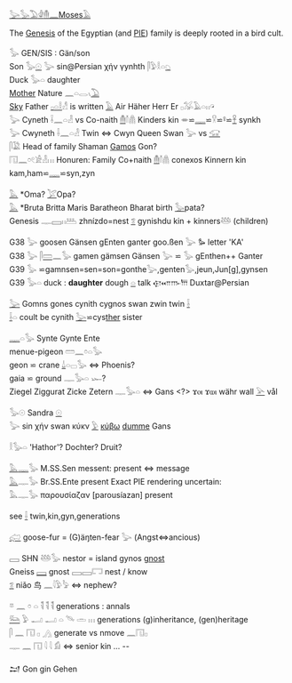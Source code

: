 [𓅬](𓅬)[𓅭](𓅭)[𓅐](𓅐)[𓁒](𓁒)[𓄟](𓄟)[𓈖](𓈖)[Moses](Moses)[𓄿](𓄿)  

The [Genesis](Genesis) of the Egyptian (and [PIE](PIE)) family is deeply rooted in a bird cult.  

𓅭 GEN/SIS : Gän/son  
Son 𓅭[𓇳](𓇳) 𓅬 sin@Persian χήν γynhth 𓋴𓅱𓎛𓏏[𓆇](𓆇)  
Duck 𓅭𓏏  daughter  
[Mother](Musen) Nature 𓈖𓏏𓂋𓏯[𓅐](𓅐)  
[Sky](𓇯) Father [𓊪](𓊪)[𓏏](𓏏)[𓎛](𓎛)𓀭  is written [𓄿](𓄿) Air Häher Herr Er 𓊪𓅮𓄿𓏏𓏮𓏗  
𓅬 Cyneth 𓌢𓈖𓏏𓁐 vs  Co-naith [𓄟](𓄟)𓄠𓋤 Kinders kin 𓎂⋍[𓊃](𓊃)⋍𓎃⋍𓋩⋍[𓋹](𓋹) synkh  
𓅬 Cwyneth 𓌢𓈖𓏏𓁐 Twin ⇔ Cwyn Queen Swan 𓅬 vs [𓃟](𓃟)  
𓋴𓅁 Head of family  Shaman [Gamos](Hiros-Gamos) Gon?  
𓉔𓈖𓏌𓏲𓀀𓁐𓏥 Honuren: Family Co+naith [𓄟](𓄟)𓄠𓋤 conexos Kinnern kin kam,ham⋍[𓊃](𓊃)⋍syn,zyn  

[𓅓](𓅓) *Oma? [𓅯](𓅯)Opa?  
[𓅓](𓅓) *Bruta Britta Maris Baratheon Bharat birth [𓅭](𓅭)pata?  
Genesis 𓊃𓈙𓏮𓅹 zhnízdo=nest [𓆂](𓆂) gynishdu kin + kinners𓅸 (children)  



G38 𓅬 goosen Gänsen gEnten ganter goo.ßen 𓅬  𐦖 letter 'KA'  
G38 𓅬 𓋴[𓏠](𓏠)𓈖𓅭 gamen gämsen Gänsen 𓅬 ⋍ 𓅭 gEnthen++ Ganter  
G39 𓅭 ⋍gamnsen=sen=son=gonthe𓅬,genten𓅭,jeun,Jun[g],gynsen  
G39 𓅭𓏏 duck : **daughter** dough [𓏏](𓏏) talk 𐎯𐎧𐎬𐎠 Duxtar@Persian  

[𓅬](𓅬) Gomns gones cynith cygnos swan zwin twin [𓌢](𓌢)  
[𓌢](𓌢)𓏏 coult be cynith [𓅬](𓅬)⋍cys[ther](ther) sister  

[𓊃](𓊃)𓏏𓅭 Synte Gynte Ente  
menue-pigeon   𓏠𓈖𓏌𓏏𓅭  
geon ⋍ crane   [𓍑](𓍑)𓏏𓊌𓅭 ⇔ Phoenis?  
gaia ⋍ ground  𓊃𓅭𓏏 𓆱?  
Ziegel Ziggurat Zicke Zetern 𓊃𓅭𓏏 ⇔  Gans <?> ϫⲟⲓ ϫⲱⲓ währ wall [𓅪](𓅪) vål  

𓅭𓇳 Sandra [𓇳](𓇳)  
𓅬 sin χήν swan κύκν [𓅱](𓅱) [κύβω](cover) [dumme](𓉐) Gans  


𓎛𓅭𓏏 'Hathor'? Dochter? Druit?  

[𓅓](𓅓)[𓊃](𓊃)𓅭 M.SS.Sen messent: present ⇔ message  
[𓅓](𓅓)𓊃𓅭 Br.SS.Ente present Exact PIE rendering uncertain:  
𓅓𓊃𓅭 παρουσίαζαν [parousíazan] present  

see [𓌢](𓌢) twin,kin,gyn,generations  

[𓅾](𓅾) goose-fur = (G)äŋten-fear 𓅬 (Angst⇔ancious)  

𓈙 SHN 𓅸𓅭 nestor = island gynos [gnost](gnost)  
Gneiss [𓈙](𓈙) gnost 𓈙𓈙𓉐 nest / know  
[𓆂](𓆂) niǎo 鸟 𓈖𓇋𓅱𓅦  ⇔ nephew?  

𓎼 𓈖 𓏌 𓏏 𓌟 𓌟 𓌟 generations : annals  
[𓃛](𓃛) 𓅱 𓂝 𓂝 𓏏 𓄯 𓏛 𓏥 generations (g)inheritance, (gen)heritage  
𓋴 𓈖 𓉔 𓊪 𓂻  generate  vs nmove 𓈖𓉔𓊪  
𓊃 𓈖 𓉔 𓇋 𓇋 𓀁 ⇔ senior kin ... --  

𒁺 Gon gin Gehen  